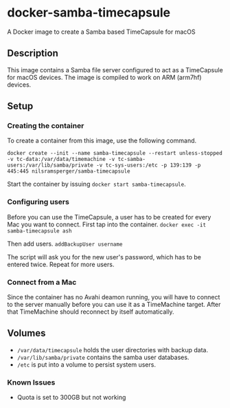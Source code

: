 # docker-samba-timecapsule

A Docker image to create a Samba based TimeCapsule for macOS

## Description

This image contains a Samba file server configured to act as a TimeCapsule for macOS devices.
The image is compiled to work on ARM (arm7hf) devices.

## Setup
### Creating the container

To create a container from this image, use the following command.

```docker create --init --name samba-timecapsule --restart unless-stopped -v tc-data:/var/data/timemachine -v tc-samba-users:/var/lib/samba/private -v tc-sys-users:/etc -p 139:139 -p 445:445 nilsramsperger/samba-timecapsule```

Start the container by issuing ```docker start samba-timecapsule```.

### Configuring users

Before you can use the TimeCapsule, a user has to be created for every Mac you want to connect.
First tap into the container.
```docker exec -it samba-timecapsule ash```

Then add users.
```addBackupUser username```

The script will ask you for the new user's password, which has to be entered twice.
Repeat for more users.

### Connect from a Mac

Since the container has no Avahi deamon running, you will have to connect to the server manually before you can use it as a TimeMachine target.
After that TimeMachine should reconnect by itself automatically.

## Volumes

* ```/var/data/timecapsule``` holds the user directories with backup data.
* ```/var/lib/samba/private``` contains the samba user databases.
* ```/etc``` is put into a volume to persist system users.

### Known Issues

* Quota is set to 300GB but not working
